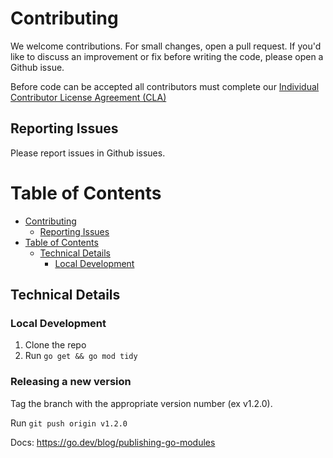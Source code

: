 # Contributing

We welcome contributions. For small changes, open a pull request. If you'd like to discuss an improvement or fix before writing the code, please open a Github issue.

Before code can be accepted all contributors must complete our [Individual Contributor License Agreement (CLA)](https://spreadsheets.google.com/spreadsheet/viewform?formkey=dDViT2xzUHAwRkI3X3k5Z0lQM091OGc6MQ&ndplr=1)

## Reporting Issues

Please report issues in Github issues.

# Table of Contents

- [Contributing](#contributing)
  - [Reporting Issues](#reporting-issues)
- [Table of Contents](#table-of-contents)
  - [Technical Details](#technical-details)
    - [Local Development](#local-development)


## Technical Details
### Local Development
1. Clone the repo
2. Run `go get && go mod tidy`

### Releasing a new version
Tag the branch with the appropriate version number (ex v1.2.0). 

Run `git push origin v1.2.0`

Docs: https://go.dev/blog/publishing-go-modules